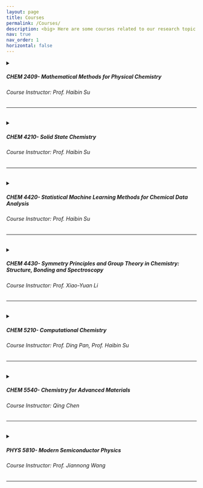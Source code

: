 ```yaml
---
layout: page
title: Courses
permalink: /Courses/
description: <big> Here are some courses related to our research topic. We have the introduction for enrollment.</big>
nav: true
nav_order: 1
horizontal: false
---
```

<details>

<summary>
<h5 style="text-align: left;"><strong>CHEM 2409- Mathematical Methods for Physical Chemistry</strong></h5>
<h6 style="text-align: left;">Course Instructor: Prof. Haibin Su</h6>
<hr>
</summary>

<div class="row">
    <div class="col-lg-6 mt-3 mt-md-0">
        {% include figure.html path="assets/img/courses/2409.png" title="example image" class="img-fluid rounded z-depth-1" %}
    </div>
    <div class="col-lg-6">
        This course covers mathematical and numerical methods for solving typical complex problems found in undergraduate-level physical chemistry courses. Topics include single variable integration, multivariate calculus, series and limits, ordinary and partial differential equations, determinants, matrices, vectors, and probability and statistics. For CHEM students or students with instructor's approval.
    </div>
</div>
</details>

<br>

<details>

<summary>
<h5 style="text-align: left;"><strong>CHEM 4210- Solid State Chemistry</strong></h5>
<h6 style="text-align: left;">Course Instructor: Prof. Haibin Su</h6>
<hr>
</summary>

<div class="row">
    <div class="col-lg-5">
        Solid State Chemistry, often termed as the study of the chemistry of the condensed phases, offers a microscopic view of the matter around us. It focuses on understanding the properties, structures, and behaviors of solids from the atomic and molecular perspective. It is this branch of chemistry that profoundly explains why diamonds are hard, why metals conduct electricity, and why ceramics are insulators.
    </div>
    <div class="col-lg-7 mt-3 mt-md-0">
        {% include figure.html path="assets/img/courses/4210.png" title="example image" class="img-fluid rounded z-depth-1" %}
    </div>

</div>
</details>

<br>

<details>

<summary>
<h5 style="text-align: left;"><strong>CHEM 4420- Statistical Machine Learning Methods for Chemical Data Analysis</strong></h5>
<h6 style="text-align: left;">Course Instructor: Prof. Haibin Su</h6>
<hr>
</summary>

<div class="row">
    <div class="col-lg-7 mt-3 mt-md-0">
        {% include figure.html path="assets/img/courses/4420.png" title="example image" class="img-fluid rounded z-depth-1" %}
    </div>
    <div class="col-lg-5">
        The basic knowledge of probability and statistics, chemical data preparation and visualization; numerical methods for chemical data analysis: regression, classification, feature selection and neural network.
    </div>
</div>
</details>

<br>

<details>

<summary>
<h5 style="text-align: left;"><strong>CHEM 4430- Symmetry Principles and Group Theory in Chemistry: Structure, Bonding and Spectroscopy</strong></h5>
<h6 style="text-align: left;">Course Instructor: Prof. Xiao-Yuan Li</h6>
<hr>
</summary>
<div class="row">
    <div class="col-lg-4">
        Symmetry principle and group theory, molecular spectroscopy, advanced topics in molecular orbital theory and bonding, chemical kinetics.
    </div>
    <div class="col-lg-8 mt-3 mt-md-0">
        {% include figure.html path="assets/img/courses/4430.png" title="example image" class="img-fluid rounded z-depth-1" %}
    </div>
</div>
</details>

<br>

<details>

<summary>
<h5 style="text-align: left;"><strong>CHEM 5210- Computational Chemistry</strong></h5>
<h6 style="text-align: left;">Course Instructor: Prof. Ding Pan, Prof. Haibin Su</h6>
<hr>
</summary>

<div class="row">
    <div class="col-lg-7 mt-3 mt-md-0">
        {% include figure.html path="assets/img/courses/5210.png" title="example image" class="img-fluid rounded z-depth-1" %}
    </div>
    <div class="col-lg-5">
        Fundamentals and applications of various computational chemistry methods, including molecular orbital calculations, molecular mechanics and molecular dynamics. Computational laboratory practice will be emphasized.
    </div>
</div>
</details>

<br>

<details>

<summary>
<h5 style="text-align: left;"><strong>CHEM 5540- Chemistry for Advanced Materials</strong></h5>
<h6 style="text-align: left;">Course Instructor: Qing Chen</h6>
<hr>
</summary>

<div class="row">
    <div class="col-lg-5">
        Chemistry of materials with nano-dimensional structures and advanced functionalities. Working principles of liquid-crystalline displays and organic light-emitting diodes. High-tech applications of luminescent materials in optoelectronic systems, chemical sensors and biological probes.
    </div>
    <div class="col-lg-7 mt-3 mt-md-0">
        {% include figure.html path="assets/img/courses/5540.png" title="example image" class="img-fluid rounded z-depth-1" %}
    </div>

</div>
</details>

<br>

<details>

<summary>
<h5 style="text-align: left;"><strong>PHYS 5810- Modern Semiconductor Physics</strong></h5>
<h6 style="text-align: left;">Course Instructor: Prof. Jiannong Wang</h6>
<hr>
</summary>

<div class="row">
    <div class="col-lg-6 mt-3 mt-md-0">
        {% include figure.html path="assets/img/courses/5810.png" title="example image" class="img-fluid rounded z-depth-1" %}
    </div>
    <div class="col-lg-6">
        Detailed explanations of the electronic, vibrational, transport, and optical properties of semiconductors based on quantum mechanics. Emphasis on nanostructured heterostructures, quantum size and low-dimensional effects, and application to modern electronics and opto-electronics.
    </div>
</div>
</details>
<br>